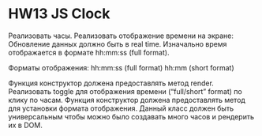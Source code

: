 # HW13 JS Clock
 
Реализовать часы.
Реализовать отображение времени на экране:
Обновление данных должно быть в real time.
Изначально время отображается в формате hh:mm:ss (full format).

Форматы отображения:
hh:mm:ss (full format)
hh:mm (short format)

Функция конструктор должена предоставлять метод render. 
Реализовать toggle для отображения времени (“full/short” format) по клику по часам. Функция конструктор должена предоставлять метод для установки формата отображения. 
Данный класс должен быть универсальным чтобы можно было создавать много часов и рендерить их в DOM.

